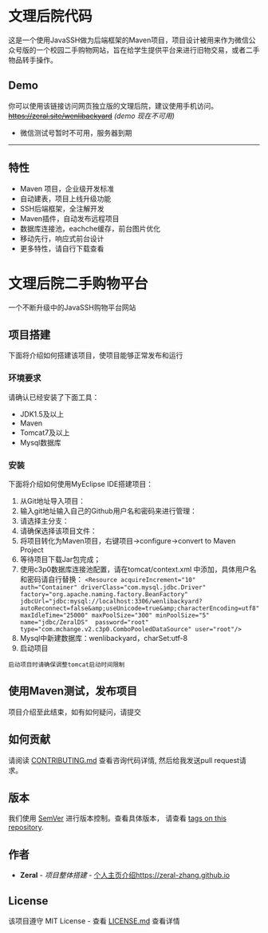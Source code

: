 # 文理后院代码

这是一个使用JavaSSH做为后端框架的Maven项目，项目设计被用来作为微信公众号版的一个校园二手购物网站，旨在给学生提供平台来进行旧物交易，或者二手物品转手操作。

## Demo
你可以使用该链接访问网页独立版的文理后院，建议使用手机访问。 ~~https://zeral.site/wenlibackyard~~ *(demo 现在不可用)*
- 微信测试号暂时不可用，服务器到期

---

## 特性
- Maven 项目，企业级开发标准
- 自动建表，项目上线升级功能
- SSH后端框架，全注解开发
- Maven插件，自动发布远程项目
- 数据库连接池，eachche缓存，前台图片优化
- 移动先行，响应式前台设计
- 更多特性，请自行下载查看

# 文理后院二手购物平台

一个不断升级中的JavaSSH购物平台网站

## 项目搭建

下面将介绍如何搭建该项目，使项目能够正常发布和运行

### 环境要求

请确认已经安装了下面工具：

* JDK1.5及以上
* Maven
* Tomcat7及以上
* Mysql数据库


### 安装

下面将介绍如何使用MyEclipse IDE搭建项目：

1. 从Git地址导入项目：
2. 输入git地址输入自己的Github用户名和密码来进行管理：
3. 请选择主分支：
4. 请确保选择该项目文件：
5. 将项目转化为Maven项目，右键项目->configure->convert to Maven Project
6. 等待项目下载Jar包完成；
7. 使用c3p0数据库连接池配置，请在tomcat/context.xml 中添加，具体用户名和密码请自行替换： 
	`<Resource acquireIncrement="10" 
		auth="Container" driverClass="com.mysql.jdbc.Driver" factory="org.apache.naming.factory.BeanFactory" 
		jdbcUrl="jdbc:mysql://localhost:3306/wenlibackyard?autoReconnect=false&amp;useUnicode=true&amp;characterEncoding=utf8" 
		maxIdleTime="25000" maxPoolSize="300" minPoolSize="5" name="jdbc/ZeralDS" 
		password="root" type="com.mchange.v2.c3p0.ComboPooledDataSource" user="root"/>`
7. Mysql中新建数据库：wenlibackyard，charSet:utf-8
8. 启动项目

```
启动项目时请确保调整tomcat启动时间限制
```


## 使用Maven测试，发布项目

项目介绍至此结束，如有如何疑问，请提交

## 如何贡献

请阅读 [CONTRIBUTING.md](CONTRIBUTING.md) 查看咨询代码详情, 然后给我发送pull request请求。

## 版本

我们使用 [SemVer](http://semver.org/) 进行版本控制。查看具体版本， 请查看 [tags on this repository](https://github.com/Zeral-Zhang/wenlibackyard_program/tags). 

## 作者

* **Zeral** - *项目整体搭建* - [个人主页介绍https://zeral-zhang.github.io](https://zeral-zhang.github.io)

## License

该项目遵守 MIT License - 查看 [LICENSE.md](LICENSE.md) 查看详情
